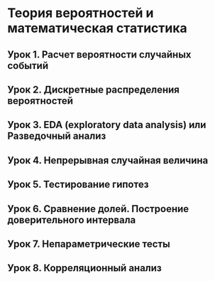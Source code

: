 # Теория вероятностей и математическая статистика

## Урок 1. Расчет вероятности случайных событий

## Урок 2. Дискретные распределения вероятностей

## Урок 3. EDA (exploratory data analysis) или Разведочный анализ

## Урок 4. Непрерывная случайная величина

## Урок 5. Тестирование гипотез

## Урок 6. Сравнение долей. Построение доверительного интервала

## Урок 7. Непараметрические тесты

## Урок 8. Корреляционный анализ
